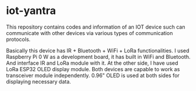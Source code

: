 # iot-yantra
This repository contains codes and information of an IOT device such can communicate with other devices via various types of communication protocols.
 
Basically this device has IR + Bluetooth + WiFi + LoRa functionalities.
I used Raspberry Pi 0 W as a development board, it has built in WiFi and Bluetooth. And interface IR and LoRa module with it.
At the other side, I have used LoRa ESP32 OLED display module. Both devices are capable to work as transceiver module independently. 
0.96" OLED is used at both sides for displaying necessary data.
